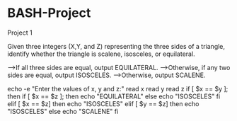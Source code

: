 # BASH-Project
Project 1

Given three integers (X,Y, and Z) representing the three sides of a triangle, identify whether the triangle is scalene, isosceles, or equilateral.

-->If all three sides are equal, output EQUILATERAL.
-->Otherwise, if any two sides are equal, output ISOSCELES.
-->Otherwise, output SCALENE.

echo -e "Enter the values of x, y and z:"
read x
read y
read z
if [ $x == $y ];
then
    if [ $x == $z ];
    then 
        echo "EQUILATERAL"
    else
        echo "ISOSCELES"
fi
elif [ $x == $z]
then
    echo "ISOSCELES"
elif [ $y == $z]
then
    echo "ISOSCELES"
else
    echo "SCALENE"
fi


